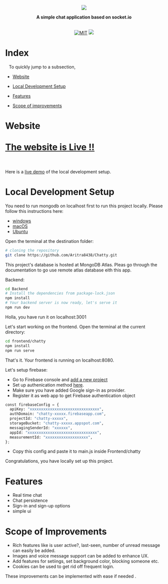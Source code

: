 <p align="center">
    <img src="https://github.com/Aritra8438/GSoC_archive/assets/64671908/6e44b0f9-8dbd-421d-9763-8d1a402299d0">    
</p>
<p align="center"><b>A simple chat application based on socket.io</b></p>
<p align="center">
  <br>
  <a href="https://github.com/Aritra8438/Demo_E-commerce_Site/tree/master"><img src="https://img.shields.io/badge/LICENSE-MIT-green" alt="MIT" /></a>    
  <a href="#">
    <img src="https://badges.frapsoft.com/os/v1/open-source.png?v=103">
  </a>
</p>


# Index <br>
&nbsp;&nbsp;&nbsp;To quickly jump to a subsection, 
* [Website](https://github.com/Aritra8438/Chatty/tree/master#website-the-website-is-live)             
                
* [Local Development Setup](https://github.com/Aritra8438/Chatty/tree/master#local-development-setup)                
                
* [Features](https://github.com/Aritra8438/Chatty/tree/master#features)                
                
* [Scope of improvements](https://github.com/Aritra8438/Chatty/tree/master#scope-of-improvements)

# Website <br><br><a href="https://aritra8438.github.io/Chatty/"><strong>The website is Live !!</strong></a><br><br>
Here is a [live demo](https://youtu.be/YwS04n7Ss3U) of the local development setup.

 
# Local Development Setup

You need to run mongodb on localhost first to run this project locally.
Please follow this instructions here: 
- [windows](https://stackoverflow.com/questions/20796714/how-do-i-start-mongo-db-from-windows)
- [macOS](https://kb.objectrocket.com/mongo-db/start-mongodb-mac-how-to-start-mongodb-on-a-mac-438)
- [Ubuntu](https://www.mongodb.com/docs/manual/tutorial/install-mongodb-on-ubuntu/)


Open the terminal at the destination folder:
```bash
# cloning the repository
git clone https://github.com/Aritra8438/Chatty.git
```

This project's database is hosted at MongoDB Atlas. 
Pleas go through the documentation to go use remote atlas database eith this app.

Backend:
```bash
cd Backend
# Install the dependencies from package-lock.json
npm install 
# Your backend server is now ready, let's serve it
npm run dev
```
 Holla, you have run it on localhost:3001
 
 
 Let's start working on the frontend. Open the terminal at the current directory:
 ```bash
 cd frontend/chatty
 npm install
 npm run serve
 ```
 That's it. Your frontend is running on localhost:8080. <br> 
 
 Let's setup firebase:
 
 - Go to Firebase console and [add a new project](https://console.firebase.google.com/u/0/) 
 - Set up authenication method [here](https://console.firebase.google.com/u/0/project/chatty-52aa7/authentication/providers).
 - Make sure you have added Google sign-in as provider.
 - Register it as web app to get Firebase authentication object  

```python
const firebaseConfig = {
  apiKey: "xxxxxxxxxxxxxxxxxxxxxxxxxxxxxxx",
  authDomain: "chatty-xxxxx.firebaseapp.com",
  projectId: "chatty-xxxxx",
  storageBucket: "chatty-xxxxx.appspot.com",
  messagingSenderId: "xxxxxx",
  appId: "xxxxxxxxxxxxxxxxxxxxxxxxxxxxxxx",
  measurementId: "xxxxxxxxxxxxxxxxxxx",
};
```

- Copy this config and paste it to main.js inside Frontend/chatty

Congratulations, you have locally set up this project.
 
 

# Features

- Real time chat
- Chat persistence
- Sign-in and sign-up options
- simple ui


# Scope of Improvements

- Rich features like is user active?, last-seen, number of unread message can easily be added.
- Images and voice message support can be added to enhance UX.
- Add features for setiings, set background color, blocking someone etc.
- Cookies can be used to get rid off frequent login.

These improvements can be implemented with ease if needed .


 
 
 
